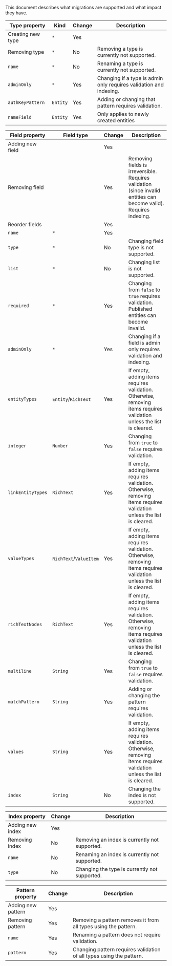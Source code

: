 This document describes what migrations are supported and what impact they have.

| Type property     | Kind     | Change | Description                                                        |
| ----------------- | -------- | ------ | ------------------------------------------------------------------ |
| Creating new type | `*`      | Yes    |                                                                    |
| Removing type     | `*`      | No     | Removing a type is currently not supported.                        |
| `name`            | `*`      | No     | Renaming a type is currently not supported.                        |
| `adminOnly`       | `*`      | Yes    | Changing if a type is admin only requires validation and indexing. |
| `authKeyPattern`  | `Entity` | Yes    | Adding or changing that pattern requires validation.               |
| `nameField`       | `Entity` | Yes    | Only applies to newly created entities                             |

| Field property    | Field type             | Change | Description                                                                                                           |
| ----------------- | ---------------------- | ------ | --------------------------------------------------------------------------------------------------------------------- |
| Adding new field  |                        | Yes    |                                                                                                                       |
| Removing field    |                        | Yes    | Removing fields is irreversible. Requires validation (since invalid entities can become valid). Requires indexing.    |
| Reorder fields    |                        | Yes    |                                                                                                                       |
| `name`            | `*`                    | Yes    |                                                                                                                       |
| `type`            | `*`                    | No     | Changing field type is not supported.                                                                                 |
| `list`            | `*`                    | No     | Changing list is not supported.                                                                                       |
| `required`        | `*`                    | Yes    | Changing from `false` to `true` requires validation. Published entities can become invalid.                           |
| `adminOnly`       | `*`                    | Yes    | Changing if a field is admin only requires validation and indexing.                                                   |
| `entityTypes`     | `Entity`/`RichText`    | Yes    | If empty, adding items requires validation. Otherwise, removing items requires validation unless the list is cleared. |
| `integer`         | `Number`               | Yes    | Changing from `true` to `false` requires validation.                                                                  |
| `linkEntityTypes` | `RichText`             | Yes    | If empty, adding items requires validation. Otherwise, removing items requires validation unless the list is cleared. |
| `valueTypes`      | `RichText`/`ValueItem` | Yes    | If empty, adding items requires validation. Otherwise, removing items requires validation unless the list is cleared. |
| `richTextNodes`   | `RichText`             | Yes    | If empty, adding items requires validation. Otherwise, removing items requires validation unless the list is cleared. |
| `multiline`       | `String`               | Yes    | Changing from `true` to `false` requires validation.                                                                  |
| `matchPattern`    | `String`               | Yes    | Adding or changing the pattern requires validation.                                                                   |
| `values`          | `String`               | Yes    | If empty, adding items requires validation. Otherwise, removing items requires validation unless the list is cleared. |
| `index`           | `String`               | No     | Changing the index is not supported.                                                                                  |

| Index property   | Change | Description                                   |
| ---------------- | ------ | --------------------------------------------- |
| Adding new index | Yes    |                                               |
| Removing index   | No     | Removing an index is currently not supported. |
| `name`           | No     | Renaming an index is currently not supported. |
| `type`           | No     | Changing the type is currently not supported. |

| Pattern property   | Change | Description                                                          |
| ------------------ | ------ | -------------------------------------------------------------------- |
| Adding new pattern | Yes    |                                                                      |
| Removing pattern   | Yes    | Removing a pattern removes it from all types using the pattern.      |
| `name`             | Yes    | Renaming a pattern does not require validation.                      |
| `pattern`          | Yes    | Changing pattern requires validation of all types using the pattern. |
